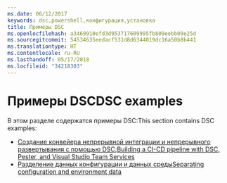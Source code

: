 ```yaml
---
ms.date: 06/12/2017
keywords: dsc,powershell,конфигурация,установка
title: Примеры DSC
ms.openlocfilehash: a3469910efd3d953717609995fb809eebb09e25d
ms.sourcegitcommit: 54534635eedacf531d8d6344019dc16a50b8b441
ms.translationtype: HT
ms.contentlocale: ru-RU
ms.lasthandoff: 05/17/2018
ms.locfileid: "34218303"
---
```

# <a name="dsc-examples"></a><span data-ttu-id="0f219-103">Примеры DSC</span><span class="sxs-lookup"><span data-stu-id="0f219-103">DSC examples</span></span>

<span data-ttu-id="0f219-104">В этом разделе содержатся примеры DSC:</span><span class="sxs-lookup"><span data-stu-id="0f219-104">This section contains DSC examples:</span></span>

- <span data-ttu-id="0f219-105">[Создание конвейера непрерывной интеграции и непрерывного развертывания с помощью DSC](dscCiCd.md);</span><span class="sxs-lookup"><span data-stu-id="0f219-105">[Building a CI-CD pipeline with DSC, Pester, and Visual Studio Team Services](dscCiCd.md)</span></span>
- [<span data-ttu-id="0f219-106">Разделение данных конфигурации и данных среды</span><span class="sxs-lookup"><span data-stu-id="0f219-106">Separating configuration and environment data</span></span>](separatingEnvData.md)